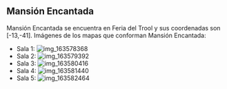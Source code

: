 ## Mansión Encantada
Mansión Encantada se encuentra en Feria del Trool y sus coordenadas son [-13,-41].
Imágenes de los mapas que conforman Mansión Encantada:
- Sala 1: ![img_163578368](https://media.discordapp.net/attachments/1115311447145193482/1115333481862549615/163578368.jpg)
- Sala 2: ![img_163579392](https://media.discordapp.net/attachments/1115311447145193482/1115333483498319892/163579392.jpg)
- Sala 3: ![img_163580416](https://media.discordapp.net/attachments/1115311447145193482/1115333485004062821/163580416.jpg)
- Sala 4: ![img_163581440](https://media.discordapp.net/attachments/1115311447145193482/1115333486576926720/163581440.jpg)
- Sala 5: ![img_163582464](https://media.discordapp.net/attachments/1115311447145193482/1115333488036548688/163582464.jpg)